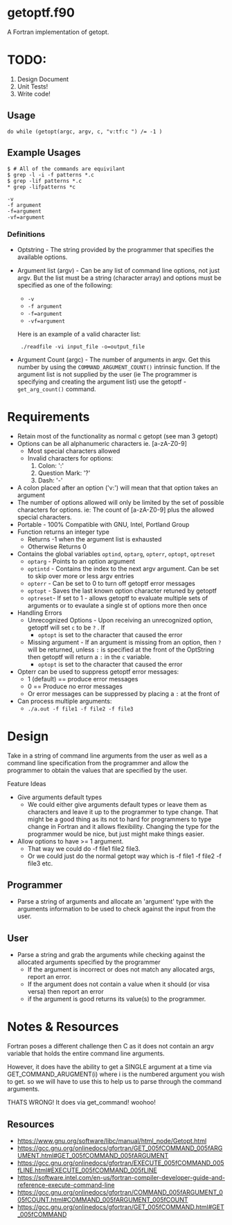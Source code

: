 # getoptf.f90 

A Fortran implementation of getopt.

# TODO:

1. Design Document
2. Unit Tests!
3. Write code!


## Usage
```
do while (getopt(argc, argv, c, "v:tf:c ") /= -1 )
```

## Example Usages
```
$ # All of the commands are equivilant
$ grep -l -i -f patterns *.c
$ grep -lif patterns *.c
* grep -lifpatterns *c
```
```
-v
-f argument
-f=argument
-vf=argument
```

### Definitions
* Optstring - The string provided by the programmer that specifies the available
  options.
* Argument list (argv) - Can be any list of command line options, not just
  argv. But the list must be a string (character array) and options must be
  specified as one of the following:
    * `-v`
    * `-f argument`
    * `-f=argument`
    * `-vf=argument`

   Here is an example of a valid character list:
   ```
    ./readfile -vi input_file -o=output_file
   ```
* Argument Count (argc) - The number of arguments in argv. Get this number
by using the `COMMAND_ARGUMENT_COUNT()` intrinsic function. If the argument
list is not supplied by the user (ie The programmer is specifying and creating
the argument list) use the getoptf - `get_arg_count()` command.

# Requirements 
* Retain most of the functionality as normal c getopt (see man 3 getopt)
* Options can be all alphanumeric characters ie. [a-zA-Z0-9]
    * Most special characters allowed
    * Invalid characters for options:
        1. Colon:           ':' 
        2. Question Mark:   '?' 
        3. Dash:            '-'
* A colon placed after an option ('v:') will mean that that option takes an argument
* The number of options allowed will only be limited by the set of possible
  characters for options. ie: The count of [a-zA-Z0-9] plus the allowed special
  characters.
* Portable - 100% Compatible with GNU, Intel, Portland Group 
* Function returns an integer type
    * Returns -1 when the argument list is exhausted
    * Otherwise Returns 0
* Contains the global variables `optind`, `optarg`, `opterr`, `optopt`,
  `optreset`
    * `optarg` - Points to an option argument 
    * `optintd` - Contains the index to the next argv argument. Can be set to
    skip over more or less argv entries
    * `opterr` - Can be set to 0 to turn off getoptf error messages
    * `optopt` - Saves the last known option character retuned by getoptf
    * `optreset`- If set to 1 - allows getoptf to evaluate multiple sets of
    arguments or to evaulate a single st of options more then once
* Handling Errors
    * Unrecognized Options - Upon receiving an unrecognized option, getoptf will
   set `c` to be `?` . If
        * `optopt` is set to the character that caused the error
    * Missing argument - If an argument is missing from an option, then `?` will
   be returned, unless `:` is specified at the front of the OptString then
   getoptf will return a `:` in the `c` variable.
        * `optopt` is set to the character that caused the error
* Opterr can be used to suppress getoptf error messages:
    * 1 (default) == produce error messages
    * 0 == Produce no error messages
    * Or error messages can be suppressed by placing a `:` at the front of
* Can process multiple arguments:
    * `./a.out -f file1 -f file2 -f file3`

# Design

Take in a string of command line arguments from the user as well as a command 
line specification from the programmer and allow the programmer to obtain the 
values that are specified by the user.

Feature Ideas
* Give arguments default types
    * We could either give arguments default types or leave them as characters
    and leave it up to the programmer to type change. That might be a good
    thing as its not to hard for programmers to type change in Fortran and it
    allows flexibility. Changing the type for the programmer would be nice,
    but just might make things easier.
* Allow options to have >= 1 argument. 
    * That way we could do -f file1 file2 file3.
    * Or we could just do the normal getopt way which is -f file1 -f file2 -f file3
    etc.

## Programmer

* Parse a string of arguments and allocate an 'argument' type with the arguments 
information to be used to check against the input from the user.

## User
* Parse a string and grab the arguments while checking against the allocated
arguments specified by the programmer
    * If the argument is incorrect or does not match any allocated args, report
    an error.
    * If the argument does not contain a value when it should (or visa versa)
    then report an error
    * if the argument is good returns its value(s) to the programmer.

# Notes & Resources

Fortran poses a different challenge then C as it does not contain an argv 
variable that holds the entire command line arguments.

However, it does have the ability to get a SINGLE argument at a time via
GET_COMMAND_ARUGMENT(i) where i is the numbered argument you wish to get.
so we will have to use this to help us to parse through the command arguments.

THATS WRONG! It does via get_command! woohoo!


## Resources
* https://www.gnu.org/software/libc/manual/html_node/Getopt.html
* https://gcc.gnu.org/onlinedocs/gfortran/GET_005fCOMMAND_005fARGUMENT.html#GET_005fCOMMAND_005fARGUMENT
* https://gcc.gnu.org/onlinedocs/gfortran/EXECUTE_005fCOMMAND_005fLINE.html#EXECUTE_005fCOMMAND_005fLINE
* https://software.intel.com/en-us/fortran-compiler-developer-guide-and-reference-execute-command-line
* https://gcc.gnu.org/onlinedocs/gfortran/COMMAND_005fARGUMENT_005fCOUNT.html#COMMAND_005fARGUMENT_005fCOUNT
* https://gcc.gnu.org/onlinedocs/gfortran/GET_005fCOMMAND.html#GET_005fCOMMAND
